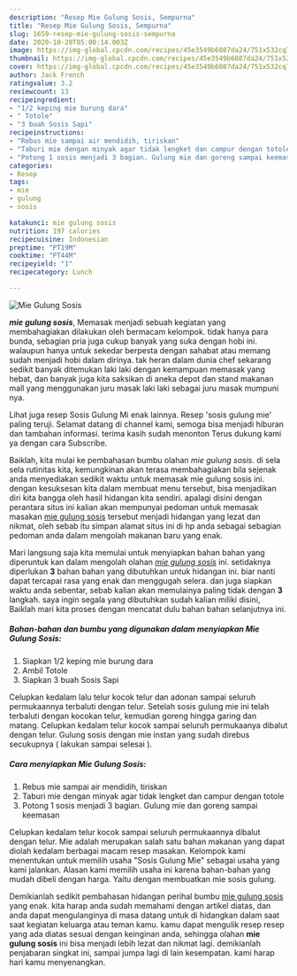 ```yaml
---
description: "Resep Mie Gulung Sosis, Sempurna"
title: "Resep Mie Gulung Sosis, Sempurna"
slug: 1659-resep-mie-gulung-sosis-sempurna
date: 2020-10-20T05:00:14.003Z
image: https://img-global.cpcdn.com/recipes/45e3549b6087da24/751x532cq70/mie-gulung-sosis-foto-resep-utama.jpg
thumbnail: https://img-global.cpcdn.com/recipes/45e3549b6087da24/751x532cq70/mie-gulung-sosis-foto-resep-utama.jpg
cover: https://img-global.cpcdn.com/recipes/45e3549b6087da24/751x532cq70/mie-gulung-sosis-foto-resep-utama.jpg
author: Jack French
ratingvalue: 3.2
reviewcount: 13
recipeingredient:
- "1/2 keping mie burung dara"
- " Totole"
- "3 buah Sosis Sapi"
recipeinstructions:
- "Rebus mie sampai air mendidih, tiriskan"
- "Taburi mie dengan minyak agar tidak lengket dan campur dengan totole"
- "Potong 1 sosis menjadi 3 bagian. Gulung mie dan goreng sampai keemasan"
categories:
- Resep
tags:
- mie
- gulung
- sosis

katakunci: mie gulung sosis 
nutrition: 197 calories
recipecuisine: Indonesian
preptime: "PT19M"
cooktime: "PT44M"
recipeyield: "1"
recipecategory: Lunch

---
```



![Mie Gulung Sosis](https://img-global.cpcdn.com/recipes/45e3549b6087da24/751x532cq70/mie-gulung-sosis-foto-resep-utama.jpg)

<b><i>mie gulung sosis</i></b>, Memasak menjadi sebuah kegiatan yang membahagiakan dilakukan oleh bermacam kelompok. tidak hanya para bunda, sebagian pria juga cukup banyak yang suka dengan hobi ini. walaupun hanya untuk sekedar berpesta dengan sahabat atau memang sudah menjadi hobi dalam dirinya. tak heran dalam dunia chef sekarang sedikit banyak ditemukan laki laki dengan kemampuan memasak yang hebat, dan banyak juga kita saksikan di aneka depot dan stand makanan mall yang menggunakan juru masak laki laki sebagai juru masak mumpuni nya.

Lihat juga resep Sosis Gulung Mi enak lainnya. Resep &#39;sosis gulung mie&#39; paling teruji. Selamat datang di channel kami, semoga bisa menjadi hiburan dan tambahan informasi. terima kasih sudah menonton Terus dukung kami ya dengan cara Subscribe.

Baiklah, kita mulai ke pembahasan bumbu olahan <i>mie gulung sosis</i>. di sela sela rutinitas kita, kemungkinan akan terasa membahagiakan bila sejenak anda menyediakan sedikit waktu untuk memasak mie gulung sosis ini. dengan kesuksesan kita dalam membuat menu tersebut, bisa menjadikan diri kita bangga oleh hasil hidangan kita sendiri. apalagi disini dengan perantara situs ini kalian akan mempunyai pedoman untuk memasak masakan <u>mie gulung sosis</u> tersebut menjadi hidangan yang lezat dan nikmat, oleh sebab itu simpan alamat situs ini di hp anda sebagai sebagian pedoman anda dalam mengolah makanan baru yang enak.


Mari langsung saja kita memulai untuk menyiapkan bahan bahan yang diperuntuk kan dalam mengolah olahan <u><i>mie gulung sosis</i></u> ini. setidaknya diperlukan <b>3</b> bahan bahan yang dibutuhkan untuk hidangan ini. biar nanti dapat tercapai rasa yang enak dan menggugah selera. dan juga siapkan waktu anda sebentar, sebab kalian akan memulainya paling tidak dengan <b>3</b> langkah. saya ingin segala yang dibutuhkan sudah kalian miliki disini, Baiklah mari kita proses dengan mencatat dulu bahan bahan selanjutnya ini.

<!--inarticleads1-->

##### Bahan-bahan dan bumbu yang digunakan dalam menyiapkan Mie Gulung Sosis:

1. Siapkan 1/2 keping mie burung dara
1. Ambil  Totole
1. Siapkan 3 buah Sosis Sapi


Celupkan kedalam lalu telur kocok telur dan adonan sampai seluruh permukaannya terbaluti dengan telur. Setelah sosis gulung mie ini telah terbaluti dengan kocokan telur, kemudian goreng hingga garing dan matang. Celupkan kedalam telur kocok sampai seluruh permukaanya dibalut dengan telur. Gulung sosis dengan mie instan yang sudah direbus secukupnya ( lakukan sampai selesai ). 

<!--inarticleads2-->

##### Cara menyiapkan Mie Gulung Sosis:

1. Rebus mie sampai air mendidih, tiriskan
1. Taburi mie dengan minyak agar tidak lengket dan campur dengan totole
1. Potong 1 sosis menjadi 3 bagian. Gulung mie dan goreng sampai keemasan


Celupkan kedalam telur kocok sampai seluruh permukaannya dibalut dengan telur. Mie adalah merupakan salah satu bahan makanan yang dapat diolah kedalam berbagai macam resep masakan. Kelompok kami menentukan untuk memilih usaha &#34;Sosis Gulung Mie&#34; sebagai usaha yang kami jalankan. Alasan kami memilih usaha ini karena bahan-bahan yang mudah dibeli dengan harga. Yaitu dengan membuatkan mie sosis gulung. 

Demikianlah sedikit pembahasan hidangan perihal bumbu <u>mie gulung sosis</u> yang enak. kita harap anda sudah memahami dengan artikel diatas, dan anda dapat mengulanginya di masa datang untuk di hidangkan dalam saat saat kegiatan keluarga atau teman kamu. kamu dapat mengulik resep resep yang ada diatas sesuai dengan keinginan anda, sehingga olahan <b>mie gulung sosis</b> ini bisa menjadi lebih lezat dan nikmat lagi. demikianlah penjabaran singkat ini, sampai jumpa lagi di lain kesempatan. kami harap hari kamu menyenangkan.
